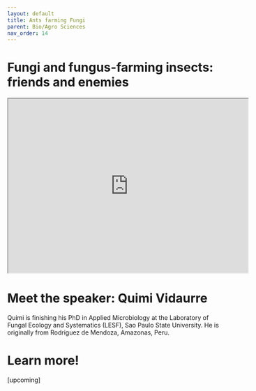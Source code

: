 ```yaml
---
layout: default
title: Ants farming Fungi
parent: Bio/Agro Sciences
nav_order: 14
---
```


# Fungi and fungus-farming insects: friends and enemies

<iframe width="550" height="400"
    src="https://youtube.com/embed/0lOztN-X0HU">
</iframe>

# Meet the speaker: Quimi Vidaurre

Quimi is finishing his PhD in Applied Microbiology at the Laboratory of Fungal Ecology and Systematics (LESF), Sao Paulo State University. He is originally from Rodriguez de Mendoza, Amazonas, Peru.

# Learn more!

[upcoming]